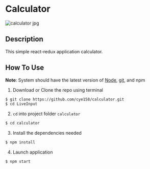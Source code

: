 # Calculator

![calculator jpg]([https://github.com/cye158/calculator/blob/master/public/calc-img.jpg "Animation that shows auto completion")

## Description

This simple react-redux application calculator.

## How To Use

**Note**: System should have the latest version of [Node](https://nodejs.org/en/), [git](https://git-scm.com/downloads), and npm

1) Download or Clone the repo using terminal

```bash
$ git clone https://github.com/cye158/calculator.git
$ cd LiveInput
```

2) `cd` into project folder `calculator`

```bash
$ cd calculator
```

3) Install the dependencies needed

```bash
$ npm install
```

4) Launch application

```bash
$ npm start
```